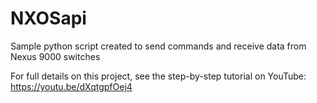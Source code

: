 # NXOSapi
Sample python script created to send commands and receive data from Nexus 9000 switches

For full details on this project, see the step-by-step tutorial on YouTube: https://youtu.be/dXqtgpfOej4
